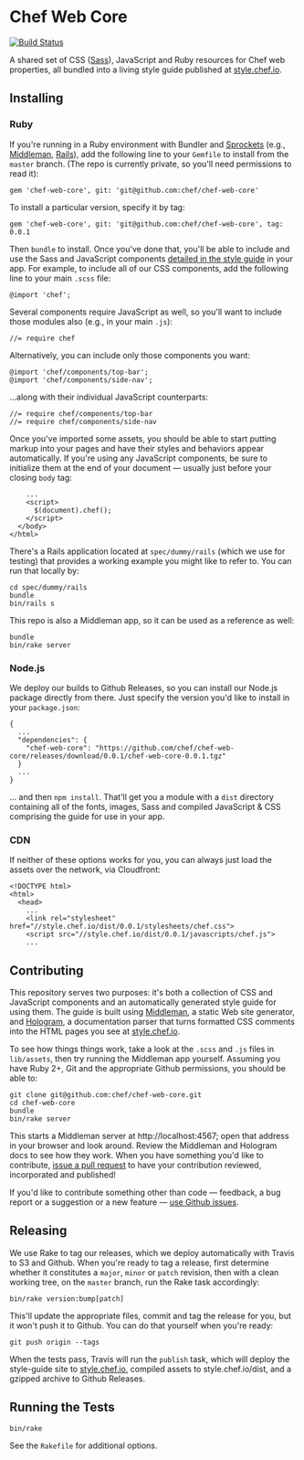 # Chef Web Core

[![Build Status](https://magnum.travis-ci.com/chef/chef-web-core.svg?token=nLJzarE6qzx4H4HiqzJu&branch=master)](https://magnum.travis-ci.com/chef/chef-web-core)

A shared set of CSS ([Sass](http://sass-lang.com)), JavaScript and Ruby resources 
for Chef web properties, all bundled into a living style guide published at 
[style.chef.io](https://style.chef.io).

## Installing

### Ruby

If you're running in a Ruby environment with Bundler and [Sprockets](https://github.com/sstephenson/sprockets) 
(e.g., [Middleman](https://middlemanapp.com/), [Rails](http://rubyonrails.org/)), add 
the following line to your `Gemfile` to install from the `master` branch. (The repo is 
currently private, so you'll need permissions to read it):

    gem 'chef-web-core', git: 'git@github.com:chef/chef-web-core'

To install a particular version, specify it by tag:

    gem 'chef-web-core', git: 'git@github.com:chef/chef-web-core', tag: 0.0.1    

Then `bundle` to install. Once you've done that, you'll be able to include and use 
the Sass and JavaScript components [detailed in the style guide](https://style.chef.io/guide)
in your app. For example, to include all of our CSS components, add the following 
line to your main `.scss` file:

    @import 'chef';

Several components require JavaScript as well, so you'll want to include those modules 
also (e.g., in your main `.js`): 

    //= require chef

Alternatively, you can include only those components you want:

    @import 'chef/components/top-bar';
    @import 'chef/components/side-nav';
 
...along with their individual JavaScript counterparts:

    //= require chef/components/top-bar
    //= require chef/components/side-nav
 
Once you've imported some assets, you should be able to start putting markup into your pages and 
have their styles and behaviors appear automatically. If you're using any JavaScript components, 
be sure to initialize them at the end of your document &mdash; usually just before your closing 
`body` tag:
    
        ...
        <script>
          $(document).chef();
        </script>
      </body>
    </html>

There's a Rails application located at `spec/dummy/rails` (which we use for testing) 
that provides a working example you might like to refer to. You can run that locally by:

    cd spec/dummy/rails
    bundle
    bin/rails s

This repo is also a Middleman app, so it can be used as a reference as well:

    bundle
    bin/rake server

### Node.js

We deploy our builds to Github Releases, so you can install our Node.js package directly from 
there. Just specify the version you'd like to install in your `package.json`:

    {
      ...
      "dependencies": {
        "chef-web-core": "https://github.com/chef/chef-web-core/releases/download/0.0.1/chef-web-core-0.0.1.tgz"
      }
      ...
    }

... and then `npm install`. That'll get you a module with a `dist` directory containing all 
of the fonts, images, Sass and compiled JavaScript &amp; CSS comprising the guide for 
use in your app.

### CDN

If neither of these options works for you, you can always just load the assets over the network, 
via Cloudfront:
    
    <!DOCTYPE html>
    <html>
      <head>
        ...
        <link rel="stylesheet" href="//style.chef.io/dist/0.0.1/stylesheets/chef.css">
        <script src="//style.chef.io/dist/0.0.1/javascripts/chef.js">
        ...

## Contributing

This repository serves two purposes: it's both a collection of CSS and JavaScript components
and an automatically generated style guide for using them. The guide is built using 
[Middleman](https://middlemanapp.com/), a static Web site generator, and [Hologram](https://github.com/trulia/hologram), 
a documentation parser that turns formatted CSS comments into the HTML pages you see at 
[style.chef.io](https://style.chef.io).

To see how things things work, take a look at the `.scss` and `.js` files in `lib/assets`, then 
try running the Middleman app yourself. Assuming you have Ruby 2+, Git and the appropriate Github 
permissions, you should be able to:

    git clone git@github.com:chef/chef-web-core.git
    cd chef-web-core
    bundle
    bin/rake server

This starts a Middleman server at http://localhost:4567; open that address in your browser
and look around. Review the Middleman and Hologram docs to see how they work. When you
have something you'd like to contribute, [issue a pull request](pulls) to have your contribution
reviewed, incorporated and published!

If you'd like to contribute something other than code &mdash; feedback, a bug report or 
a suggestion or a new feature &mdash; [use Github issues](issues).

## Releasing

We use Rake to tag our releases, which we deploy automatically with Travis to S3 and Github. 
When you're ready to tag a release, first determine whether it constitutes a `major`, `minor` or 
`patch` revision, then with a clean working tree, on the `master` branch, run the Rake task 
accordingly:

    bin/rake version:bump[patch]

This'll update the appropriate files, commit and tag the release for you, but it won't push it 
to Github. You can do that yourself when you're ready:

    git push origin --tags 

When the tests pass, Travis will run the `publish` task, which will deploy the style-guide site to 
[style.chef.io](https://style.chef.io), compiled assets to style.chef.io/dist, and a gzipped 
archive to Github Releases.

## Running the Tests

    bin/rake

See the `Rakefile` for additional options.